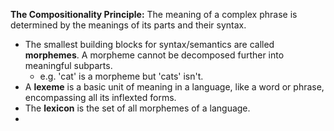 **The Compositionality Principle:** The meaning of a complex phrase is determined by the meanings of its parts and their syntax.

- The smallest building blocks for syntax/semantics are called **morphemes**. A morpheme cannot be decomposed further into meaningful subparts. 
	- e.g. 'cat' is a morpheme but 'cats' isn't.
- A **lexeme** is a basic unit of meaning in a language, like a word or phrase, encompassing all its inflexted forms. 
- The **lexicon** is the set of all morphemes of a language.
- 